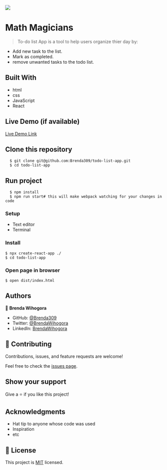![](https://img.shields.io/badge/Microverse-blueviolet)

# Math Magicians

> To-do list App is a tool to help users organize thier day by:

 - Add new task to the list.
 - Mark as completed.
 - remove unwanted tasks to the todo list.


## Built With

- html
- css
- JavaScript
- React

## Live Demo (if available)

[Live Demo Link](https://livedemo.com)


## Clone this repository

      $ git clone git@github.com:Brenda309/todo-list-app.git
      $ cd todo-list-app

## Run project
      $ npm install
      $ npm run start# this will make webpack watching for your changes in code


### Setup
- Text editor
- Terminal
### Install
    $ npx create-react-app ./
    $ cd todo-list-app
### Open page in browser
    $ open dist/index.html

## Authors

👤 **Brenda Wihogora**

- GitHub: [@Brenda309](https://github.com/Brenda309)
- Twitter: [@BrendaWihogora](https://twitter.com/BrendaWihogora)
- LinkedIn: [BrendaWihogora](https://linkedin.com/in/BrendaWihogora/)

## 🤝 Contributing

Contributions, issues, and feature requests are welcome!

Feel free to check the [issues page](../../issues/).

## Show your support

Give a ⭐️ if you like this project!

## Acknowledgments

- Hat tip to anyone whose code was used
- Inspiration
- etc

## 📝 License

This project is [MIT](./MIT.md) licensed.
